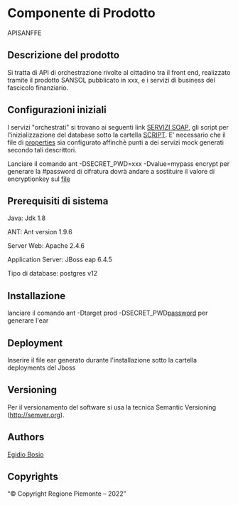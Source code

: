 # Componente di Prodotto

APISANFFE

## Descrizione del prodotto

Si tratta di API di orchestrazione rivolte al cittadino tra il front end, realizzato tramite il prodotto SANSOL pubblicato in xxx, e i servizi di business del fascicolo finanziario.

## Configurazioni iniziali

I servizi "orchestrati" si trovano ai seguenti link [SERVIZI SOAP](docs/wsdl), gli script per l'inizializzazione del database sotto la cartella [SCRIPT](docs/sql). E' necessario che il file di [properties](buildfiles/prod.properties) sia configurato affinchè punti a dei servizi mock generati secondo tali descrittori.

Lanciare il comando ant -DSECRET_PWD=xxx -Dvalue=mypass encrypt per generare la #password di cifratura  dovrà andare a sostituire il valore di encryptionkey sul  [file](buildfiles/prod.properties)

## Prerequisiti di sistema

Java:
Jdk 1.8

ANT:
Ant version 1.9.6

Server Web:
Apache 2.4.6

Application Server:
JBoss eap 6.4.5

Tipo di database:
postgres v12

## Installazione

lanciare il comando ant -Dtarget prod -DSECRET_PWD[password](#password) per generare l'ear

## Deployment

Inserire il file ear generato durante l'installazione sotto la cartella deployments del Jboss

## Versioning

Per il versionamento del software si usa la tecnica Semantic Versioning (http://semver.org).

## Authors

[Egidio Bosio](https://github.com/egidio-bosio)

## Copyrights

“© Copyright Regione Piemonte – 2022”

